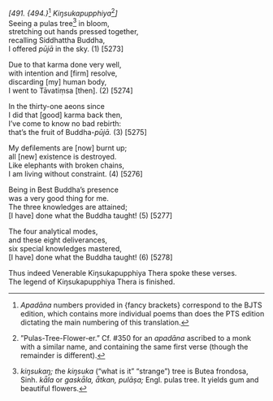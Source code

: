 *\[491. {494.}*[^1] *Kiŋsukapupphiya*[^2]*\]*  
Seeing a pulas tree[^3] in bloom,  
stretching out hands pressed together,  
recalling Siddhattha Buddha,  
I offered *pūjā* in the sky. (1) \[5273\]

Due to that karma done very well,  
with intention and \[firm\] resolve,  
discarding \[my\] human body,  
I went to Tāvatiṃsa \[then\]. (2) \[5274\]

In the thirty-one aeons since  
I did that \[good\] karma back then,  
I’ve come to know no bad rebirth:  
that’s the fruit of Buddha-*pūjā.* (3) \[5275\]

My defilements are \[now\] burnt up;  
all \[new\] existence is destroyed.  
Like elephants with broken chains,  
I am living without constraint. (4) \[5276\]

Being in Best Buddha’s presence  
was a very good thing for me.  
The three knowledges are attained;  
\[I have\] done what the Buddha taught! (5) \[5277\]

The four analytical modes,  
and these eight deliverances,  
six special knowledges mastered,  
\[I have\] done what the Buddha taught! (6) \[5278\]

Thus indeed Venerable Kiŋsukapupphiya Thera spoke these verses.  
The legend of Kiŋsukapupphiya Thera is finished.  
[^1]: *Apadāna* numbers provided in {fancy brackets} correspond to the
    BJTS edition, which contains more individual poems than does the PTS
    edition dictating the main numbering of this translation.  
[^2]: ”Pulas-Tree-Flower-er.” Cf. \#350 for an *apadāna* ascribed to a
    monk with a similar name, and containing the same first verse
    (though the remainder is different).  
[^3]: *kiŋsukaŋ; t*he *kiŋsuka* (“what is it” “strange”) tree is Butea
    frondosa, Sinh. *kǟla* or *gaskǟla, ǟtkan, pulāṣa;* Engl. pulas
    tree. It yields gum and beautiful flowers.
